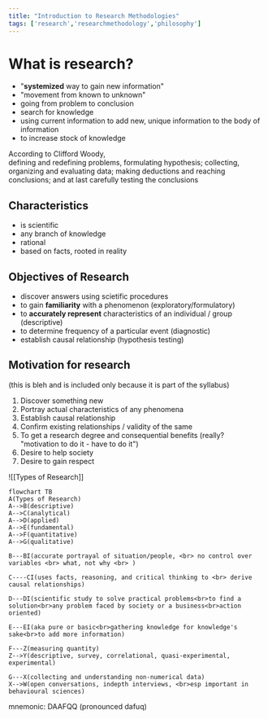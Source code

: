 ```yaml
---
title: "Introduction to Research Methodologies"
tags: ['research','researchmethodology','philosophy']
---
```


# What is research? 

- "**systemized** way to gain new information" 
- "movement from known to unknown"
- going from problem to conclusion
- search for knowledge
- using current information to add new, unique information to the body of information
- to increase stock of knowledge

According to Clifford Woody,  
defining and redefining problems, 
formulating hypothesis; 
collecting, organizing and evaluating data; 
making deductions and reaching conclusions; 
and at last carefully testing the conclusions


## Characteristics 
- is scientific
- any branch of knowledge
- rational
- based on facts, rooted in reality 

## Objectives of Research 
- discover answers using scietific procedures 
- to gain **familiarity** with a phenomenon (exploratory/formulatory)
- to **accurately represent** characteristics of an individual / group (descriptive)
- to determine frequency of a particular event (diagnostic)
- establish causal relationship (hypothesis testing)


## Motivation for research 
(this is bleh and is included only because it is part of the syllabus)
1. Discover something new
2. Portray actual characteristics of any phenomena
3. Establish causal relationship
4. Confirm existing relationships / validity of the same
5. To get a research degree and consequential benefits (really? "motivation to do it - have to do it")
6. Desire to help society 
7. Desire to gain respect

 ![[Types of Research]] 

```mermaid
flowchart TB
A(Types of Research)
A-->B(descriptive)
A-->C(analytical)
A-->D(applied)
A-->E(fundamental)
A-->F(quantitative)
A-->G(qualitative)

B---BI(accurate portrayal of situation/people, <br> no control over variables <br> what, not why <br> )

C----CI(uses facts, reasoning, and critical thinking to <br> derive causal relationships)

D---DI(scientific study to solve practical problems<br>to find a solution<br>any problem faced by society or a business<br>action oriented)

E---EI(aka pure or basic<br>gathering knowledge for knowledge's sake<br>to add more information)

F---Z(measuring quantity)
Z-->Y(descriptive, survey, correlational, quasi-experimental, experimental)

G---X(collecting and understanding non-numerical data)
X-->W(open conversations, indepth interviews, <br>esp important in behavioural sciences)

```
mnemonic: DAAFQQ (pronounced dafuq) 
